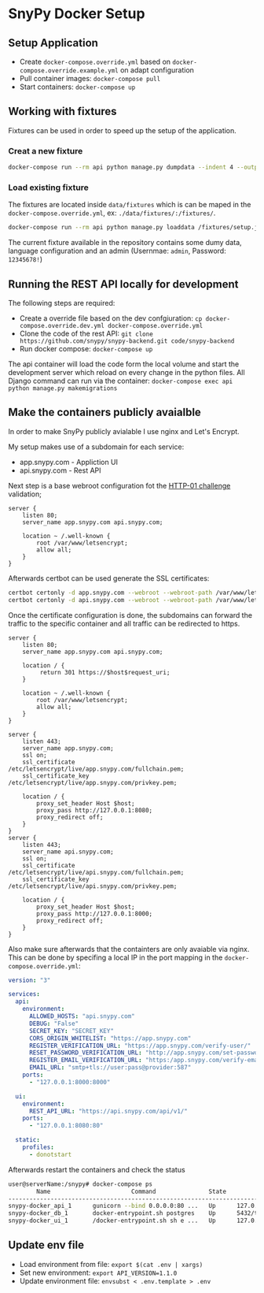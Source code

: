 # SnyPy Docker Setup

## Setup Application

* Create `docker-compose.override.yml` based on `docker-compose.override.example.yml` on adapt configuration
* Pull container images: `docker-compose pull`
* Start containers: `docker-compose up`

## Working with fixtures 

Fixtures can be used in order to speed up the setup of the application.

### Creat a new fixture

```bash
docker-compose run --rm api python manage.py dumpdata --indent 4 --output /fixtures/setup.json --natural-foreign --natural-primary auth users shares snippets teams
```

### Load existing fixture

The fixtures are located inside `data/fixtures` which is can be maped in the `docker-compose.override.yml`, ex: `./data/fixtures/:/fixtures/`.

```bash
docker-compose run --rm api python manage.py loaddata /fixtures/setup.json
```

The current fixture available in the repository contains some dumy data, language configuration and an admin (Usernmae: `admin`, Password: `12345678!`)

## Running the REST API locally for development

The following steps are required:

* Create a override file based on the dev confgiuration: `cp docker-compose.override.dev.yml docker-compose.override.yml`
* Clone the code of the rest API: `git clone https://github.com/snypy/snypy-backend.git code/snypy-backend`
* Run docker compose: `docker-compose up`

The api container will load the code form the local volume and start the development server which reload on every change in the python files. All Django command can run via the container: `docker-compose exec api python manage.py makemigrations`

## Make the containers publicly avaialble

In order to make SnyPy publicly avialable I use nginx and Let's Encrypt.

My setup makes use of a subdomain for each service:

* app.snypy.com - Appliction UI
* api.snypy.com - Rest API

Next step is a base webroot configuration fot the [HTTP-01 challenge](https://letsencrypt.org/de/docs/challenge-types/#http-01-challenge) validation;

```nginx
server {
    listen 80;
    server_name app.snypy.com api.snypy.com;

    location ~ /.well-known {
        root /var/www/letsencrypt;
        allow all;
    }
}
```

Afterwards certbot can be used generate the SSL certificates:

```bash
certbot certonly -d app.snypy.com --webroot --webroot-path /var/www/letsencrypt
certbot certonly -d api.snypy.com --webroot --webroot-path /var/www/letsencrypt
```

Once the certificate configuration is done, the subdomains can forward the traffic to the specific container and all traffic can be redirected to https.

```nginx
server {
    listen 80;
    server_name app.snypy.com api.snypy.com;

    location / {
         return 301 https://$host$request_uri;
    }

    location ~ /.well-known {
        root /var/www/letsencrypt;
        allow all;
    }
}

server {
    listen 443;
    server_name app.snypy.com;
    ssl on;
    ssl_certificate     /etc/letsencrypt/live/app.snypy.com/fullchain.pem;
    ssl_certificate_key /etc/letsencrypt/live/app.snypy.com/privkey.pem;

    location / {
        proxy_set_header Host $host;
        proxy_pass http://127.0.0.1:8080;
        proxy_redirect off;
    }
}
server {
    listen 443;
    server_name api.snypy.com;
    ssl on;
    ssl_certificate     /etc/letsencrypt/live/api.snypy.com/fullchain.pem;
    ssl_certificate_key /etc/letsencrypt/live/api.snypy.com/privkey.pem;

    location / {
        proxy_set_header Host $host;
        proxy_pass http://127.0.0.1:8000;
        proxy_redirect off;
    }
}
```

Also make sure afterwards that the containters are only avaiable via nginx. This can be done by specifing a local IP in the port mapping in the `docker-compose.override.yml`:

```yaml
version: "3"

services:
  api:
    environment:
      ALLOWED_HOSTS: "api.snypy.com"
      DEBUG: "False"
      SECRET_KEY: "SECRET_KEY"
      CORS_ORIGIN_WHITELIST: "https://app.snypy.com"
      REGISTER_VERIFICATION_URL: "https://app.snypy.com/verify-user/"
      RESET_PASSWORD_VERIFICATION_URL: "http://app.snypy.com/set-password/?token={token}"
      REGISTER_EMAIL_VERIFICATION_URL: "https:/app.snypy.com/verify-email/"
      EMAIL_URL: "smtp+tls://user:pass@provider:587"
    ports:
      - "127.0.0.1:8000:8000"

  ui:
    environment:
      REST_API_URL: "https://api.snypy.com/api/v1/"
    ports:
      - "127.0.0.1:8080:80"  

  static:
    profiles:
      - donotstart
```

Afterwards restart the containers and check the status

```bash
user@serverName:/snypy# docker-compose ps
        Name                       Command               State            Ports          
-----------------------------------------------------------------------------------------
snypy-docker_api_1      gunicorn --bind 0.0.0.0:80 ...   Up      127.0.0.1:8000->8000/tcp
snypy-docker_db_1       docker-entrypoint.sh postgres    Up      5432/tcp                
snypy-docker_ui_1       /docker-entrypoint.sh sh e ...   Up      127.0.0.1:8080->80/tcp 
```

## Update env file

* Load environment from file: `export $(cat .env | xargs)`
* Set new environment: `export API_VERSION=1.1.0`
* Update environment file: `envsubst < .env.template > .env`
